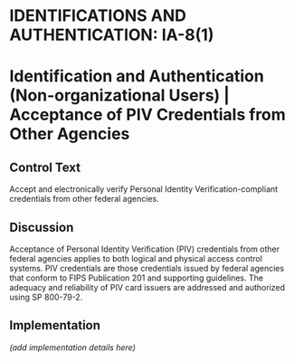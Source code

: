 # IDENTIFICATIONS AND AUTHENTICATION: IA-8(1)
# Identification and Authentication (Non-organizational Users) | Acceptance of PIV Credentials from Other Agencies

## Control Text

Accept and electronically verify Personal Identity Verification-compliant credentials from other federal agencies.

## Discussion

Acceptance of Personal Identity Verification (PIV) credentials from other federal agencies applies to both logical and physical access control systems. PIV credentials are those credentials issued by federal agencies that conform to FIPS Publication 201 and supporting guidelines. The adequacy and reliability of PIV card issuers are addressed and authorized using SP 800-79-2. 

## Implementation

_(add implementation details here)_